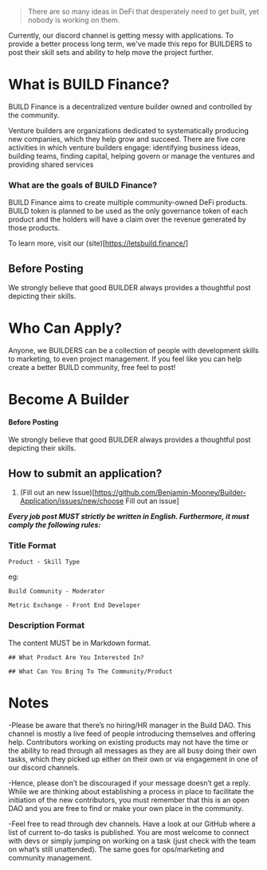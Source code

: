> There are so many ideas in DeFi that desperately need to get built, yet nobody is working on them.

Currently, our discord channel is getting messy with applications. To provide a better process long term, we've made this repo for BUILDERS to post their skill sets and ability to help move the project further.  

# What is BUILD Finance?

BUILD Finance is a decentralized venture builder owned and controlled by the community.

Venture builders are organizations dedicated to systematically producing new companies, which they help grow and succeed. There are five core activities in which venture builders engage: identifying business ideas, building teams, finding capital, helping govern or manage the ventures and providing shared services

### What are the goals of BUILD Finance?
BUILD Finance aims to create multiple community-owned DeFi products. BUILD token is planned to be used as the only governance token of each product and the holders will have a claim over the revenue generated by those products.


To learn more, visit our (site)[https://letsbuild.finance/]

## Before Posting

We strongly believe that good BUILDER always provides a thoughtful post depicting their skills. 

# Who Can Apply? 

Anyone, we BUILDERS can be a collection of people with development skills to marketing, to even project management. If you feel like you can help create a better BUILD community, free feel to post! 

# Become A Builder 

#### Before Posting

We strongly believe that good BUILDER always provides a thoughtful post depicting their skills.

## How to submit an application?

1. (Fill out an new Issue)[https://github.com/Benjamin-Mooney/Builder-Application/issues/new/choose
Fill out an issue]

***Every job post MUST strictly be written in English. Furthermore, it must comply the following rules:***

### Title Format

```
Product - Skill Type
```

eg: 

```
Build Community - Moderator 
```
```
Metric Exchange - Front End Developer
```

### Description Format

The content MUST be in Markdown format.

```
## What Product Are You Interested In?

## What Can You Bring To The Community/Product
```


# Notes 

-Please be aware that there’s no hiring/HR manager in the Build DAO. This channel is mostly a live feed of people introducing themselves and offering help. 
Contributors working on existing products may not have the time or the ability to read through all messages as they are all busy doing their own tasks, which they picked up either on their own or via engagement in one of our discord channels.

-Hence, please don’t be discouraged if your message doesn’t get a reply. While we are thinking about establishing a process in place to facilitate the initiation of the new contributors, you must remember that this is an open DAO and you are free to find or make your own place in the community.

-Feel free to read through dev channels. Have a look at our GitHub where a list of current to-do tasks is published. You are most welcome to connect with devs or simply jumping on working on a task (just check with the team on what’s still unattended). The same goes for ops/marketing and community management.
